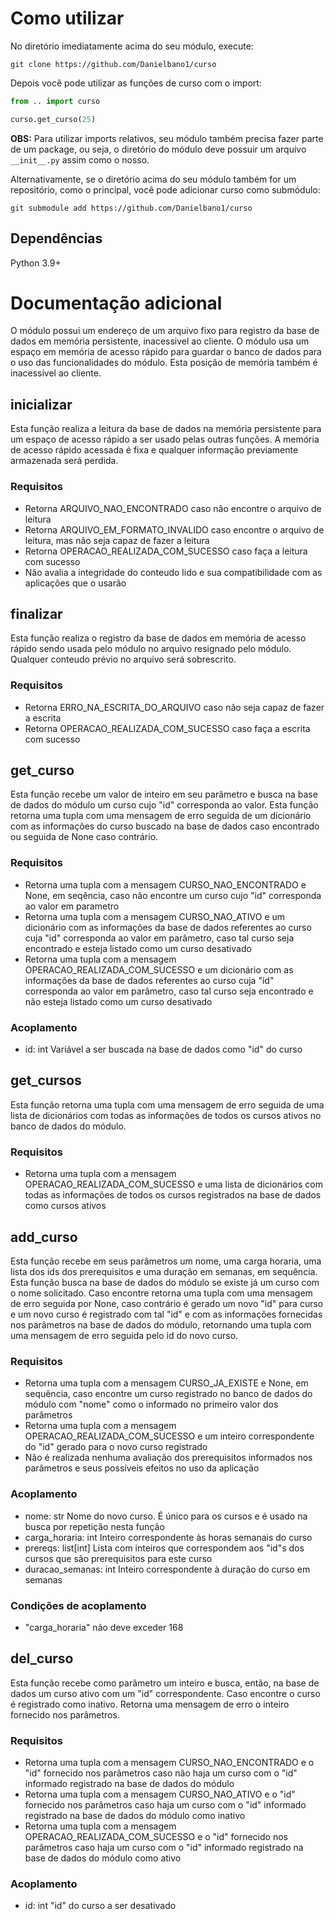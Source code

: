 # Como utilizar

No diretório imediatamente acima do seu módulo, execute:

`git clone https://github.com/Danielbano1/curso`

Depois você pode utilizar as funções de curso com o import:

```Python
from .. import curso

curso.get_curso(25)
```

**OBS:** Para utilizar imports relativos, seu módulo também precisa fazer parte de um package, ou seja, o diretório do módulo deve possuir um arquivo `__init__.py` assim como o nosso.

Alternativamente, se o diretório acima do seu módulo também for um repositório, como o principal, você pode adicionar curso como submódulo:

`git submodule add https://github.com/Danielbano1/curso`

## Dependências

Python 3.9+

# Documentação adicional

O módulo possui um endereço de um arquivo fixo para registro da base de dados em memória persistente, inacessivel ao cliente.
O módulo usa um espaço em memória de acesso rápido para guardar o banco de dados para o uso das funcionalidades do módulo. Esta posição de memória também é inacessível ao cliente.

## inicializar

Esta função realiza a leitura da base de dados na memória persistente para um espaço de acesso rápido a ser usado pelas outras funções. A memória de acesso rápido acessada é fixa e qualquer informação previamente armazenada será perdida.

### Requisitos

- Retorna ARQUIVO_NAO_ENCONTRADO caso não encontre o arquivo de leitura
- Retorna ARQUIVO_EM_FORMATO_INVALIDO caso encontre o arquivo de leitura, mas não seja capaz de fazer a leitura
- Retorna OPERACAO_REALIZADA_COM_SUCESSO caso faça a leitura com sucesso
- Não avalia a integridade do conteudo lido e sua compatibilidade com as aplicações que o usarão

## finalizar

Esta função realiza o registro da base de dados em memória de acesso rápido sendo usada pelo módulo no arquivo resignado pelo módulo. Qualquer conteudo prévio no arquivo será sobrescrito.

### Requisitos

- Retorna ERRO_NA_ESCRITA_DO_ARQUIVO caso não seja capaz de fazer a escrita
- Retorna OPERACAO_REALIZADA_COM_SUCESSO caso faça a escrita com sucesso

## get_curso

Esta função recebe um valor de inteiro em seu parâmetro e busca na base de dados do módulo um curso cujo "id" corresponda ao valor. Esta função retorna uma tupla com uma mensagem de erro seguida de um dicionário com as informações do curso buscado na base de dados caso encontrado ou seguida de None caso contrário.

### Requisitos

- Retorna uma tupla com a mensagem CURSO_NAO_ENCONTRADO e None, em seqência, caso não encontre um curso cujo "id" corresponda ao valor em parametro
- Retorna uma tupla com a mensagem CURSO_NAO_ATIVO e um dicionário com as informações da base de dados referentes ao curso cuja "id" corresponda ao valor em parâmetro, caso tal curso seja encontrado e esteja listado como um curso desativado
- Retorna uma tupla com a mensagem OPERACAO_REALIZADA_COM_SUCESSO e um dicionário com as informações da base de dados referentes ao curso cuja "id" corresponda ao valor em parâmetro, caso tal curso seja encontrado e não esteja listado como um curso desativado

### Acoplamento

- id: int
  Variável a ser buscada na base de dados como "id" do curso

## get_cursos

Esta função retorna uma tupla com uma mensagem de erro seguida de uma lista de dicionários com todas as informações de todos os cursos ativos no banco de dados do módulo.

### Requisitos

- Retorna uma tupla com a mensagem OPERACAO_REALIZADA_COM_SUCESSO e uma lista de dicionários com todas as informações de todos os cursos registrados na base de dados como cursos ativos

## add_curso

Esta função recebe em seus parâmetros um nome, uma carga horaria, uma lista dos ids dos prerequisitos e uma duração em semanas, em sequência. Esta função busca na base de dados do módulo se existe já um curso com o nome solicitado. Caso encontre retorna uma tupla com uma mensagem de erro seguida por None, caso contrário é gerado um novo "id" para curso e um novo curso é registrado com tal "id" e com as informações fornecidas nos parâmetros na base de dados do módulo, retornando uma tupla com uma mensagem de erro seguida pelo id do novo curso.

### Requisitos

- Retorna uma tupla com a mensagem CURSO_JA_EXISTE e None, em sequência, caso encontre um curso registrado no banco de dados do módulo com "nome" como o informado no primeiro valor dos parâmetros
- Retorna uma tupla com a mensagem OPERACAO_REALIZADA_COM_SUCESSO e um inteiro correspondente do "id" gerado para o novo curso registrado
- Não é realizada nenhuma avaliação dos prerequisitos informados nos parâmetros e seus possíveis efeitos no uso da aplicação

### Acoplamento

- nome: str
  Nome do novo curso. É único para os cursos e é usado na busca por repetição nesta função
- carga_horaria: int
  Inteiro correspondente às horas semanais do curso
- prereqs: list[int]
  Lista com inteiros que correspondem aos "id"s dos cursos que são prerequisitos para este curso
- duracao_semanas: int
  Inteiro correspondente à duração do curso em semanas

### Condições de acoplamento

- "carga_horaria" não deve exceder 168

## del_curso

Esta função recebe como parâmetro um inteiro e busca, então, na base de dados um curso ativo com um "id" correspondente. Caso encontre o curso é registrado como inativo. Retorna uma mensagem de erro o inteiro fornecido nos parâmetros.

### Requisitos

- Retorna uma tupla com a mensagem CURSO_NAO_ENCONTRADO e o "id" fornecido nos parâmetros caso não haja um curso com o "id" informado registrado na base de dados do módulo
- Retorna uma tupla com a mensagem CURSO_NAO_ATIVO e o "id" fornecido nos parâmetros caso haja um curso com o "id" informado registrado na base de dados do módulo como inativo
- Retorna uma tupla com a mensagem OPERACAO_REALIZADA_COM_SUCESSO e o "id" fornecido nos parâmetros caso haja um curso com o "id" informado registrado na base de dados do módulo como ativo

### Acoplamento

- id: int
  "id" do curso a ser desativado






